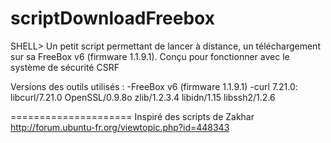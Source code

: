 scriptDownloadFreebox
=====================

SHELL> Un petit script permettant de lancer à distance, un téléchargement sur sa FreeBox v6 (firmware 1.1.9.1). 
Conçu pour fonctionner avec le système de sécurité CSRF

Versions des outils utilisés :
-FreeBox v6 (firmware 1.1.9.1)
-curl 7.21.0: libcurl/7.21.0 OpenSSL/0.9.8o zlib/1.2.3.4 libidn/1.15 libssh2/1.2.6

=====================
Inspiré des scripts de Zakhar 
http://forum.ubuntu-fr.org/viewtopic.php?id=448343
